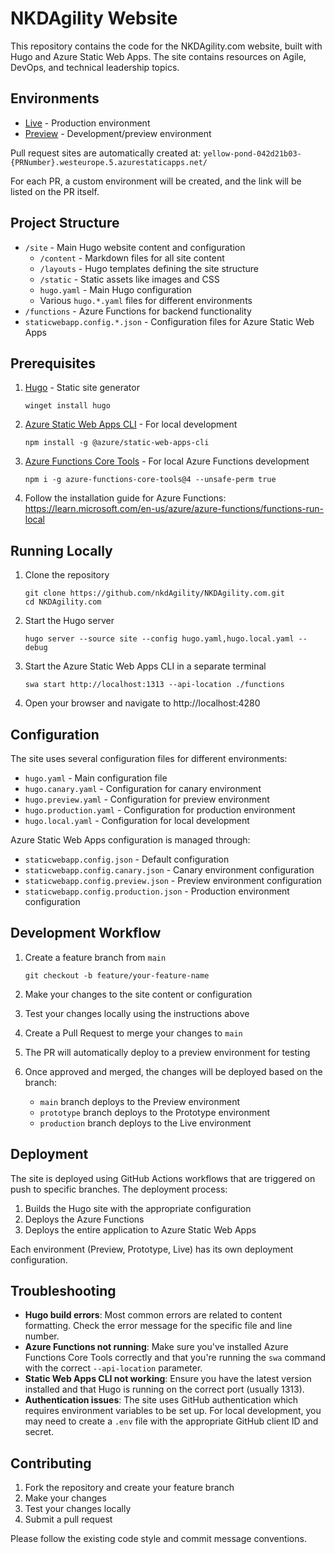 # NKDAgility Website

This repository contains the code for the NKDAgility.com website, built with Hugo and Azure Static Web Apps. The site contains resources on Agile, DevOps, and technical leadership topics.

## Environments

- [Live](https://nkdagility.com) - Production environment
- [Preview](https://preview.nkdagility.com) - Development/preview environment

Pull request sites are automatically created at: `yellow-pond-042d21b03-{PRNumber}.westeurope.5.azurestaticapps.net/`

For each PR, a custom environment will be created, and the link will be listed on the PR itself.

## Project Structure

- `/site` - Main Hugo website content and configuration
  - `/content` - Markdown files for all site content
  - `/layouts` - Hugo templates defining the site structure
  - `/static` - Static assets like images and CSS
  - `hugo.yaml` - Main Hugo configuration
  - Various `hugo.*.yaml` files for different environments
- `/functions` - Azure Functions for backend functionality
- `staticwebapp.config.*.json` - Configuration files for Azure Static Web Apps

## Prerequisites

1. [Hugo](https://gohugo.io/) - Static site generator
   ```
   winget install hugo
   ```

2. [Azure Static Web Apps CLI](https://github.com/Azure/static-web-apps-cli) - For local development
   ```
   npm install -g @azure/static-web-apps-cli
   ```

3. [Azure Functions Core Tools](https://learn.microsoft.com/en-us/azure/azure-functions/functions-run-local) - For local Azure Functions development
   ```
   npm i -g azure-functions-core-tools@4 --unsafe-perm true
   ```

4. Follow the installation guide for Azure Functions: https://learn.microsoft.com/en-us/azure/azure-functions/functions-run-local

## Running Locally

1. Clone the repository
   ```
   git clone https://github.com/nkdAgility/NKDAgility.com.git
   cd NKDAgility.com
   ```

2. Start the Hugo server
   ```
   hugo server --source site --config hugo.yaml,hugo.local.yaml --debug
   ```

3. Start the Azure Static Web Apps CLI in a separate terminal
   ```
   swa start http://localhost:1313 --api-location ./functions
   ```

4. Open your browser and navigate to http://localhost:4280

## Configuration

The site uses several configuration files for different environments:

- `hugo.yaml` - Main configuration file
- `hugo.canary.yaml` - Configuration for canary environment
- `hugo.preview.yaml` - Configuration for preview environment
- `hugo.production.yaml` - Configuration for production environment
- `hugo.local.yaml` - Configuration for local development

Azure Static Web Apps configuration is managed through:
- `staticwebapp.config.json` - Default configuration
- `staticwebapp.config.canary.json` - Canary environment configuration
- `staticwebapp.config.preview.json` - Preview environment configuration
- `staticwebapp.config.production.json` - Production environment configuration

## Development Workflow

1. Create a feature branch from `main`
   ```
   git checkout -b feature/your-feature-name
   ```

2. Make your changes to the site content or configuration

3. Test your changes locally using the instructions above

4. Create a Pull Request to merge your changes to `main`

5. The PR will automatically deploy to a preview environment for testing

6. Once approved and merged, the changes will be deployed based on the branch:
   - `main` branch deploys to the Preview environment
   - `prototype` branch deploys to the Prototype environment
   - `production` branch deploys to the Live environment

## Deployment

The site is deployed using GitHub Actions workflows that are triggered on push to specific branches. The deployment process:

1. Builds the Hugo site with the appropriate configuration
2. Deploys the Azure Functions
3. Deploys the entire application to Azure Static Web Apps

Each environment (Preview, Prototype, Live) has its own deployment configuration.

## Troubleshooting

- **Hugo build errors**: Most common errors are related to content formatting. Check the error message for the specific file and line number.
- **Azure Functions not running**: Make sure you've installed Azure Functions Core Tools correctly and that you're running the `swa` command with the correct `--api-location` parameter.
- **Static Web Apps CLI not working**: Ensure you have the latest version installed and that Hugo is running on the correct port (usually 1313).
- **Authentication issues**: The site uses GitHub authentication which requires environment variables to be set up. For local development, you may need to create a `.env` file with the appropriate GitHub client ID and secret.

## Contributing

1. Fork the repository and create your feature branch
2. Make your changes
3. Test your changes locally
4. Submit a pull request

Please follow the existing code style and commit message conventions.
